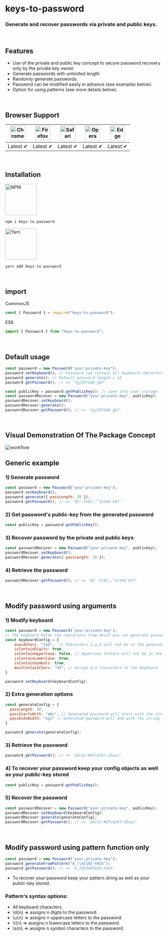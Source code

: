 # keys-to-password

### Generate and recover passwords via private and public keys.

</br>

## Features
* Use of the private and public key concept to secure password recovery only by the private key owner.
* Generate passwords with unlimited length.
* Randomly generate passwords.
* Password can be modified easily in advance (see examples below).
* Option for using patterns (see more details below).

</br>

## Browser Support

<img src="https://i.ibb.co/6rk85xy/Chrome.png" alt="Chrome" width="48" height="48"> | <img src="https://i.ibb.co/F7xMNnF/Firefox.png" alt="Firefox" width="48" height="48"> | <img src="https://i.ibb.co/yF2VTZn/Safari.png" alt="Safari" width="48" height="48"> | <img src="https://i.ibb.co/0YXJfry/Opera.png" alt="Opera" width="48" height="48"> | <img src="https://i.ibb.co/Y02pTm1/Edge.png" alt="Edge" width="48" height="48"> |
--- | --- | --- | --- | --- |
Latest ✔ | Latest ✔ | Latest ✔ | Latest ✔ | Latest ✔ |

</br>

## Installation

[<img src="https://i.ibb.co/LPfBxgW/NPM.png" alt="NPM" width="100">](https://www.npmjs.com/package/keys-to-password)

```js
npm i keys-to-password
```

[<img src="https://i.ibb.co/ZKNx1W9/Yarn.png" alt="Yarn" width="100">](https://yarnpkg.com/package/keys-to-password)

```js
yarn add keys-to-password
```
</br>

## import

CommonJS
```js
const { Password } = require("keys-to-password");
```

ES6
```js
import { Password } from "keys-to-password";
```

</br>

## Default usage

```js
const password = new Password("your-private-key");
password.setKeyboard(); // Password can contain all keyboard characters
password.generate(); // Default password-length = 12
password.getPassword(); // => '?gj39?GdA_gkf'

const publicKey = password.getPublicKey(); // save into user storage
const passwordRecover = new Password("your-private-key", publicKey);
passwordRecover.setKeyboard();
passwordRecover.generate();
passwordRecover.getPassword(); // => '?gj39?GdA_gkf'
```

</br>

## Visual Demonstration Of The Package Concept

<img src="https://i.ibb.co/jzy0FQD/workflow.png" alt="workflow">

</br>

## Generic example

### 1) Generate password

```js
const password = new Password("your-private-key");
password.setKeyboard();
password.generate({ passLength: 20 });
password.getPassword(); // => 'QS'-Z+8Z,:^1c%56`6h7'
```

### 2) Get password's public-key from the generated password

```js
const publicKey = password.getPublicKey();
```

### 3) Recover password by the private and public keys

```js
const passwordRecover = new Password("your-private-key", publicKey);
passwordRecover.setKeyboard();
passwordRecover.generate({ passLength: 20 });
```

### 4) Retrieve the password

```js
passwordRecover.getPassword(); // => 'QS'-Z+8Z,:^1c%56`6h7'
```

</br>

## Modify password using arguments

### 1) Modify keyboard
```js
const password = new Password('your-private-key');
// The keyboard holds the characters from which you can generate passwords
const keyboardConfig = {
    avoidChars: "1a$",  // Characters 1,a,$ will not be in the generated password
    isContainDigits: true,
    isContainUpperCase: false, // Uppercase letters will not be in the generated password
    isContainLowerCase: true,
    isContainSymbols: true,
    mustContainChars: "d3", // Assign d,3 characters to the keyboard
}

password.setKeyboard(keyboardConfig);
```

### 2) Extra generation options
```js
const generateConfig = {
  passLength: 20,
  passStartsWith: "abc", // Generated password will start with the string 'abc'
  passEndsWidth: "xyz" // Generated password will end with the string 'abc'
}

password.generate(generateConfig);
```

### 3) Retrieve the password

```js
password.getPassword(); // => 'abc3s:#dfs$2kl~d3xyz'
```

### 4) To recover your password keep your config objects as well as your public-key stored

```js
const publicKey = password.getPublicKey();
```

### 5) Recover the password

```js
const passwordRecover = new Password("your-private-key", publicKey);
passwordRecover.setKeyboard(keyboardConfig);
passwordRecover.generate(generateConfig);
passwordRecover.getPassword(); // => 'abc3s:#dfs$2kl~d3xyz'
```

</br>

## Modify password using pattern function only

```js
const password = new Password("your-private-key");
password.generateFromPattern("A_\\d{10}-PASS");
password.getPassword(); // => 'A_2563495820-PASS'
```

- To recover your password keep your pattern string as well as your public-key stored.

### Pattern's syntax options:

- All keyboard characters.
- \\d{n}  =>  assigns n digits to the password.
- \\u{n}  =>  assigns n uppercase letters to the password.
- \\l{n}  =>  assigns n lowercase letters to the password.
- \\s{n}  =>  assigns n symbol characters to the password.